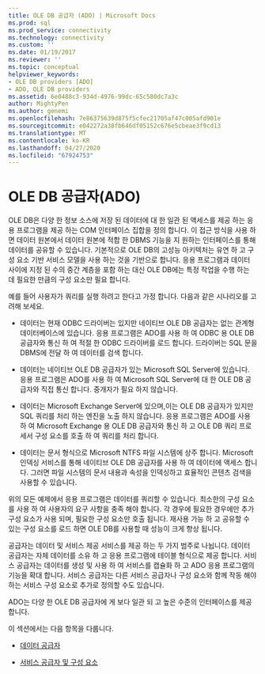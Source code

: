 ```yaml
---
title: OLE DB 공급자 (ADO) | Microsoft Docs
ms.prod: sql
ms.prod_service: connectivity
ms.technology: connectivity
ms.custom: ''
ms.date: 01/19/2017
ms.reviewer: ''
ms.topic: conceptual
helpviewer_keywords:
- OLE DB providers [ADO]
- ADO, OLE DB providers
ms.assetid: 6e0488c3-934d-4976-99dc-65c580dc7a3c
author: MightyPen
ms.author: genemi
ms.openlocfilehash: 7e86375639d875f5cfec21705af47c005afd901e
ms.sourcegitcommit: e042272a38fb646df05152c676e5cbeae3f9cd13
ms.translationtype: MT
ms.contentlocale: ko-KR
ms.lasthandoff: 04/27/2020
ms.locfileid: "67924753"
---
```

# <a name="ole-db-providers-ado"></a>OLE DB 공급자(ADO)
OLE DB은 다양 한 정보 소스에 저장 된 데이터에 대 한 일관 된 액세스를 제공 하는 응용 프로그램을 제공 하는 COM 인터페이스 집합을 정의 합니다. 이 접근 방식을 사용 하면 데이터 원본에서 데이터 원본에 적합 한 DBMS 기능을 지 원하는 인터페이스를 통해 데이터를 공유할 수 있습니다. 기본적으로 OLE DB의 고성능 아키텍처는 유연 하 고 구성 요소 기반 서비스 모델을 사용 하는 것을 기반으로 합니다. 응용 프로그램과 데이터 사이에 지정 된 수의 중간 계층을 포함 하는 대신 OLE DB에는 특정 작업을 수행 하는 데 필요한 만큼의 구성 요소만 필요 합니다.  
  
 예를 들어 사용자가 쿼리를 실행 하려고 한다고 가정 합니다. 다음과 같은 시나리오를 고려해 보세요.  
  
-   데이터는 현재 ODBC 드라이버는 있지만 네이티브 OLE DB 공급자는 없는 관계형 데이터베이스에 있습니다. 응용 프로그램은 ADO를 사용 하 여 ODBC 용 OLE DB 공급자와 통신 하 여 적절 한 ODBC 드라이버를 로드 합니다. 드라이버는 SQL 문을 DBMS에 전달 하 여 데이터를 검색 합니다.  
  
-   데이터는 네이티브 OLE DB 공급자가 있는 Microsoft SQL Server에 있습니다. 응용 프로그램은 ADO를 사용 하 여 Microsoft SQL Server에 대 한 OLE DB 공급자와 직접 통신 합니다. 중개자가 필요 하지 않습니다.  
  
-   데이터는 Microsoft Exchange Server에 있으며,이는 OLE DB 공급자가 있지만 SQL 쿼리를 처리 하는 엔진을 노출 하지 않습니다. 응용 프로그램은 ADO를 사용 하 여 Microsoft Exchange 용 OLE DB 공급자와 통신 하 고 OLE DB 쿼리 프로세서 구성 요소를 호출 하 여 쿼리를 처리 합니다.  
  
-   데이터는 문서 형식으로 Microsoft NTFS 파일 시스템에 상주 합니다. Microsoft 인덱싱 서비스를 통해 네이티브 OLE DB 공급자를 사용 하 여 데이터에 액세스 합니다. 그러면 파일 시스템의 문서 내용과 속성을 인덱싱하고 효율적인 콘텐츠 검색을 사용할 수 있습니다.  
  
 위의 모든 예제에서 응용 프로그램은 데이터를 쿼리할 수 있습니다. 최소한의 구성 요소를 사용 하 여 사용자의 요구 사항을 충족 해야 합니다. 각 경우에 필요한 경우에만 추가 구성 요소가 사용 되며, 필요한 구성 요소만 호출 됩니다. 재사용 가능 하 고 공유할 수 있는 구성 요소를 로드 하면 OLE DB를 사용할 때 성능이 크게 향상 됩니다.  
  
 공급자는 데이터 및 서비스 제공 서비스를 제공 하는 두 가지 범주로 나뉩니다. 데이터 공급자는 자체 데이터를 소유 하 고 응용 프로그램에 테이블 형식으로 제공 합니다. 서비스 공급자는 데이터를 생성 및 사용 하 여 서비스를 캡슐화 하 고 ADO 응용 프로그램의 기능을 확대 합니다. 서비스 공급자는 다른 서비스 공급자나 구성 요소와 함께 작동 해야 하는 서비스 구성 요소로 추가로 정의할 수도 있습니다.  
  
 ADO는 다양 한 OLE DB 공급자에 게 보다 일관 되 고 높은 수준의 인터페이스를 제공 합니다.  
  
 이 섹션에서는 다음 항목을 다룹니다.  
  
-   [데이터 공급자](../../../ado/guide/data/data-providers.md)  
  
-   [서비스 공급자 및 구성 요소](../../../ado/guide/data/service-providers-and-components.md)
